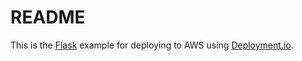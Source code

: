 # README

This is the [Flask](http://flask.pocoo.org/) example for deploying to AWS using [Deployment.io](https://deployment.io).


